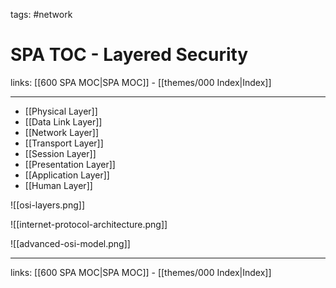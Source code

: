 tags: #network

# SPA TOC - Layered Security

links: [[600 SPA MOC|SPA MOC]] - [[themes/000 Index|Index]]

---

- [[Physical Layer]]
- [[Data Link Layer]]
- [[Network Layer]]
- [[Transport Layer]]
- [[Session Layer]]
- [[Presentation Layer]]
- [[Application Layer]]
- [[Human Layer]]

![[osi-layers.png]] 

![[internet-protocol-architecture.png]]

![[advanced-osi-model.png]]

---
links: [[600 SPA MOC|SPA MOC]] - [[themes/000 Index|Index]]